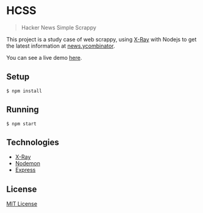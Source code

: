 # HCSS

> Hacker News Simple Scrappy

This project is a study case of web scrappy, using [X-Ray](https://github.com/matthewmueller/x-ray) with Nodejs to get the latest information at [news.ycombinator](https://news.ycombinator.com).

You can see a live demo [here]().

## Setup

```shell
$ npm install 
```

## Running

```shell
$ npm start
```

## Technologies

- [X-Ray](https://github.com/matthewmueller/x-ray)
- [Nodemon](https://nodemon.io/)
- [Express](http://expressjs.com/)

## License

[MIT License](http://thulioph.mit-license.org/)